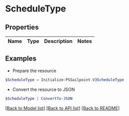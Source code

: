 # ScheduleType
## Properties

Name | Type | Description | Notes
------------ | ------------- | ------------- | -------------

## Examples

- Prepare the resource
```powershell
$ScheduleType = Initialize-PSSailpoint.V3ScheduleType 
```

- Convert the resource to JSON
```powershell
$ScheduleType | ConvertTo-JSON
```

[[Back to Model list]](../README.md#documentation-for-models) [[Back to API list]](../README.md#documentation-for-api-endpoints) [[Back to README]](../README.md)

